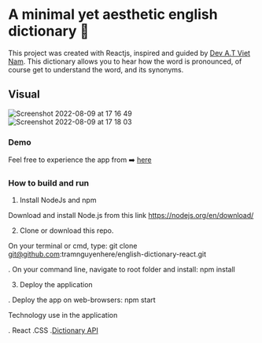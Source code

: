 # A minimal yet aesthetic english dictionary 📓

This project was created with Reactjs, inspired and guided by [Dev A.T Viet Nam](https://www.youtube.com/watch?v=PnY_lb8Ezhs).
This dictionary allows you to hear how the word is pronounced, of course get to understand the word, and its synonyms.

## Visual
![Screenshot 2022-08-09 at 17 16 49](https://user-images.githubusercontent.com/57455557/183672437-e36dacd3-e353-49a2-96cc-2e29a1112309.png)
![Screenshot 2022-08-09 at 17 18 03](https://user-images.githubusercontent.com/57455557/183672729-9dc9d523-f194-4f0a-9899-b75e26993d57.png)


### Demo
Feel free to experience the app from ➡️ [here](https://english-dictionary-tramnguyenhere.netlify.app)

### How to build and run

1. Install NodeJs and npm

Download and install Node.js from this link https://nodejs.org/en/download/

2. Clone or download this repo.

On your terminal or cmd, type: git clone git@github.com:tramnguyenhere/english-dictionary-react.git

. On your command line, navigate to root folder and install: npm install

3. Deploy the application

. Deploy the app on web-browsers: npm start

Technology use in the application

. React .CSS .[Dictionary API](https://api.dictionaryapi.dev/api/v2/entries/en/hello)
